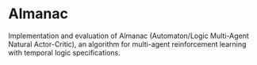 # Almanac
Implementation and evaluation of Almanac (Automaton/Logic Multi-Agent Natural Actor-Critic), an algorithm for multi-agent reinforcement learning with temporal logic specifications.
